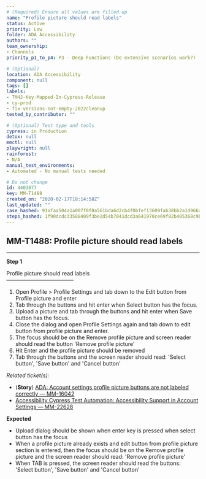 ```yaml
---
# (Required) Ensure all values are filled up
name: "Profile picture should read labels"
status: Active
priority: Low
folder: ADA Accessibility
authors: ""
team_ownership: 
- Channels
priority_p1_to_p4: P3 - Deep Functions (Do extensive scenarios work?)

# (Optional)
location: ADA Accessibility
component: null
tags: []
labels: 
- TM4J-Key-Mapped-In-Cypress-Release
- cy-prod
- fix-versions-not-empty-2022cleanup
tested_by_contributor: ""

# (Optional) Test type and tools
cypress: in Production
detox: null
mmctl: null
playwright: null
rainforest: 
- N/A
manual_test_environments:
- Automated - No manual tests needed

# Do not change
id: 4403877
key: MM-T1488
created_on: "2020-02-17T18:14:58Z"
last_updated: ""
case_hashed: 91afaa504a1a007f0f0a561bda6d2cb4f0bfef13609fab38bb2a1d966a85efb09137cc0ab314eb1ac394803767a7e0ab
steps_hashed: 1f90dcdc33588409f3be2d54b7041dcd3a641970ce69f82b405368c9b614e64a6003f966cd34923d6dd2b2a4da82ee29
---
```


<!-- (Auto-generated) Based on frontmatter's "key" and "name" -->

## MM-T1488: Profile picture should read labels

---

**Step 1**

Profile picture should read labels\
–––––––––––––––––––––––––

1. Open Profile > Profile Settings and tab down to the Edit button from Profile picture and enter
2. Tab through the buttons and hit enter when Select button has the focus.
3. Upload a picture and tab through the buttons and hit enter when Save button has the focus.
4. Close the dialog and open Profile Settings again and tab down to edit button from profile picture and enter.
5. The focus should be on the Remove profile picture and screen reader should read the button 'Remove profile picture'
6. Hit Enter and the profile picture should be removed
7. Tab through the buttons and the screen reader should read: 'Select button', 'Save button' and 'Cancel button'

_Related ticket(s):_

- (**Story**) [ADA: Account settings profile picture buttons are not labeled correctly — MM-16042](https://mattermost.atlassian.net/browse/MM-16042)
- [Accessibility Cypress Test Automation: Accessibility Support in Account Settings — MM-22628](https://mattermost.atlassian.net/browse/MM-22628)

**Expected**

- Upload dialog should be shown when enter key is pressed when select button has the focus
- When a profile picture already exists and edit button from profile picture section is entered, then the focus should be on the Remove profile picture and the screen reader should read: 'Remove profile picture'
- When TAB is pressed, the screen reader should read the buttons: 'Select button', 'Save button' and 'Cancel button'
